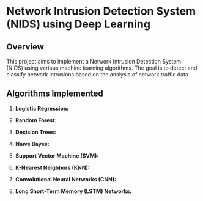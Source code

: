 # Network Intrusion Detection System (NIDS) using Deep Learning

## Overview

This project aims to implement a Network Intrusion Detection System (NIDS) using various machine learning algorithms. The goal is to detect and classify network intrusions based on the analysis of network traffic data.

## Algorithms Implemented

1. **Logistic Regression:**

2. **Random Forest:**

3. **Decision Trees:**

4. **Naïve Bayes:**

5. **Support Vector Machine (SVM):**

6. **K-Nearest Neighbors (KNN):**

7. **Convolutional Neural Networks (CNN):**

8. **Long Short-Term Memory (LSTM) Networks:**

